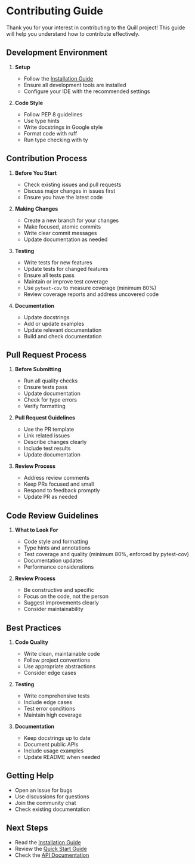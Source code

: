 # Contributing Guide

Thank you for your interest in contributing to the Quill project! This guide will help you understand how to contribute effectively.

## Development Environment

1. **Setup**
   - Follow the [Installation Guide](installation.md)
   - Ensure all development tools are installed
   - Configure your IDE with the recommended settings

2. **Code Style**
   - Follow PEP 8 guidelines
   - Use type hints
   - Write docstrings in Google style
   - Format code with ruff
   - Run type checking with ty

## Contribution Process

1. **Before You Start**
   - Check existing issues and pull requests
   - Discuss major changes in issues first
   - Ensure you have the latest code

2. **Making Changes**
   - Create a new branch for your changes
   - Make focused, atomic commits
   - Write clear commit messages
   - Update documentation as needed

3. **Testing**
   - Write tests for new features
   - Update tests for changed features
   - Ensure all tests pass
   - Maintain or improve test coverage
   - Use `pytest-cov` to measure coverage (minimum 80%)
   - Review coverage reports and address uncovered code

4. **Documentation**
   - Update docstrings
   - Add or update examples
   - Update relevant documentation
   - Build and check documentation

## Pull Request Process

1. **Before Submitting**
   - Run all quality checks
   - Ensure tests pass
   - Update documentation
   - Check for type errors
   - Verify formatting

2. **Pull Request Guidelines**
   - Use the PR template
   - Link related issues
   - Describe changes clearly
   - Include test results
   - Update documentation

3. **Review Process**
   - Address review comments
   - Keep PRs focused and small
   - Respond to feedback promptly
   - Update PR as needed

## Code Review Guidelines

1. **What to Look For**
   - Code style and formatting
   - Type hints and annotations
   - Test coverage and quality (minimum 80%, enforced by pytest-cov)
   - Documentation updates
   - Performance considerations

2. **Review Process**
   - Be constructive and specific
   - Focus on the code, not the person
   - Suggest improvements clearly
   - Consider maintainability

## Best Practices

1. **Code Quality**
   - Write clean, maintainable code
   - Follow project conventions
   - Use appropriate abstractions
   - Consider edge cases

2. **Testing**
   - Write comprehensive tests
   - Include edge cases
   - Test error conditions
   - Maintain high coverage

3. **Documentation**
   - Keep docstrings up to date
   - Document public APIs
   - Include usage examples
   - Update README when needed

## Getting Help

- Open an issue for bugs
- Use discussions for questions
- Join the community chat
- Check existing documentation

## Next Steps

- Read the [Installation Guide](installation.md)
- Review the [Quick Start Guide](quickstart.md)
- Check the [API Documentation](../api/index.html) 
